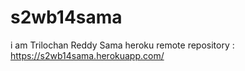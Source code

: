 # s2wb14sama
i am Trilochan Reddy Sama
heroku remote repository : https://s2wb14sama.herokuapp.com/
